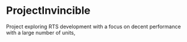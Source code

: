 # ProjectInvincible
Project exploring RTS development with a focus on decent performance with a large number of units,
